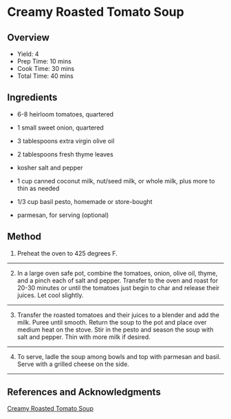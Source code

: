 # Creamy Roasted Tomato Soup

## Overview

- Yield: 4
- Prep Time: 10 mins
- Cook Time: 30 mins
- Total Time: 40 mins

## Ingredients

- 6-8 heirloom tomatoes, quartered

- 1 small sweet onion, quartered

- 3 tablespoons extra virgin olive oil

- 2 tablespoons fresh thyme leaves

- kosher salt and pepper

- 1 cup canned coconut milk, nut/seed milk, or whole milk, plus more to thin as needed

- 1/3 cup basil pesto, homemade or store-bought

- parmesan, for serving (optional)

## Method

1. Preheat the oven to 425 degrees F.
---

2. In a large oven safe pot, combine the tomatoes, onion, olive oil, thyme, and a pinch each of salt and pepper. Transfer to the oven and roast for 20-30 minutes or until the tomatoes just begin to char and release their juices. Let cool slightly.
---

3. Transfer the roasted tomatoes and their juices to a blender and add the milk. Puree until smooth. Return the soup to the pot and place over medium heat on the stove. Stir in the pesto and season the soup with salt and pepper. Thin with more milk if desired.
---

4. To serve, ladle the soup among bowls and top with parmesan and basil. Serve with a grilled cheese on the side.
---
## References and Acknowledgments

[Creamy Roasted Tomato Soup](https://www.halfbakedharvest.com/6-ingredient-creamy-roasted-tomato-soup/#bo-recipe)
